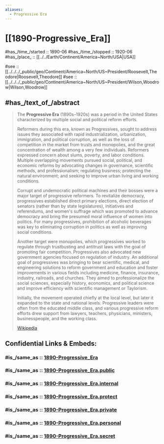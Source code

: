 ```yaml
---
aliases:
  - Progressive Era
---
```


# [[1890-Progressive_Era]] 

#has_/time_/started :: 1890-06 
#has_/time_/stopped  :: 1920-06 
#has_/place_ :: [[../../Earth/Continent/America~North/USA|USA]] 

#see :: [[../../../_public/geo/Continent/America~North/US~President/Roosevelt,Theodore|Roosevelt,Theodore]] 
#see :: [[../../../_public/geo/Continent/America~North/US~President/Wilson,Woodrow|Wilson,Woodrow]] 

## #has_/text_of_/abstract 

> The **Progressive Era** (1890s–1920s) was a period in the United States 
> characterized by multiple social and political reform efforts. 
> 
> Reformers during this era, known as Progressives, sought to address issues they associated with rapid industrialization, urbanization, immigration, and political corruption, as well as the loss of competition in the market from trusts and monopolies, and the great concentration of wealth among a very few individuals. Reformers expressed concern about slums, poverty, and labor conditions. Multiple overlapping movements pursued social, political, and economic reforms by advocating changes in governance, scientific methods, and professionalism; regulating business; protecting the natural environment; and seeking to improve urban living and working conditions.
>
> Corrupt and undemocratic political machines and their bosses were a major target of progressive reformers. To revitalize democracy, progressives established direct primary elections, direct election of senators (rather than by state legislatures), initiatives and referendums, and women's suffrage which was promoted to advance democracy and bring the presumed moral influence of women into politics. For many progressives, prohibition of alcoholic beverages was key to eliminating corruption in politics as well as improving social conditions.
>
> Another target were monopolies, which progressives worked to regulate through trustbusting and antitrust laws with the goal of promoting fair competition. Progressives also advocated new government agencies focused on regulation of industry. An additional goal of progressives was bringing to bear scientific, medical, and engineering solutions to reform government and education and foster improvements in various fields including medicine, finance, insurance, industry, railroads, and churches. They aimed to professionalize the social sciences, especially history, economics, and political science and improve efficiency with scientific management or Taylorism.
>
> Initially, the movement operated chiefly at the local level, but later it expanded to the state and national levels. Progressive leaders were often from the educated middle class, and various progressive reform efforts drew support from lawyers, teachers, physicians, ministers, businesspeople, and the working class.
>
> [Wikipedia](https://en.wikipedia.org/wiki/Progressive%20Era) 


## Confidential Links & Embeds: 

### #is_/same_as :: [1890-Progressive_Era](/_Standards/Society/Politics/1890-Progressive_Era.md) 

### #is_/same_as :: [1890-Progressive_Era.public](/_public/Society/Politics/1890-Progressive_Era.public.md) 

### #is_/same_as :: [1890-Progressive_Era.internal](/_internal/Society/Politics/1890-Progressive_Era.internal.md) 

### #is_/same_as :: [1890-Progressive_Era.protect](/_protect/Society/Politics/1890-Progressive_Era.protect.md) 

### #is_/same_as :: [1890-Progressive_Era.private](/_private/Society/Politics/1890-Progressive_Era.private.md) 

### #is_/same_as :: [1890-Progressive_Era.personal](/_personal/Society/Politics/1890-Progressive_Era.personal.md) 

### #is_/same_as :: [1890-Progressive_Era.secret](/_secret/Society/Politics/1890-Progressive_Era.secret.md)

